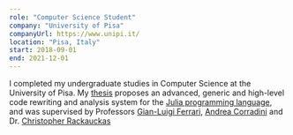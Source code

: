 ```yaml
---
role: "Computer Science Student"
company: "University of Pisa"
companyUrl: https://www.unipi.it/
location: "Pisa, Italy"
start: 2018-09-01
end: 2021-12-01
---
```


I completed my undergraduate studies in Computer Science at the University of Pisa. My [thesis](https://arxiv.org/pdf/2112.14714.pdf) proposes an advanced, generic and high-level code rewriting and analysis system for the [Julia programming language](https://julialang.org), and was supervised by Professors [Gian-Luigi Ferrari](https://dblp.org/pid/f/GianLuigiFerrari.html), [Andrea Corradini](https://pages.di.unipi.it/corradini/) and Dr. [Christopher Rackauckas](https://chrisrackauckas.com/)
